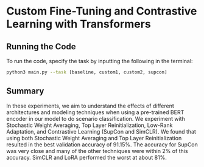 # Custom Fine-Tuning and Contrastive Learning with Transformers

## Running the Code
To run the code, specify the task by inputting the following in the terminal:

```bash
python3 main.py --task [baseline, custom1, custom2, supcon]
```

## Summary
In these experiments, we aim to understand the effects of different architectures and modeling techniques when using a pre-trained BERT encoder in our model to do scenario classification. We experiment with Stochastic Weight Averaging, Top Layer Reinitialization, Low-Rank Adaptation, and Contrastive Learning (SupCon and SimCLR). We found that using both Stochastic Weight Averaging and Top Layer Reinitialization resulted in the best validation accuracy of 91.15%. The accuracy for SupCon was very close and many of the other techniques were within 2% of this accuracy. SimCLR and LoRA performed the worst at about 81%.

